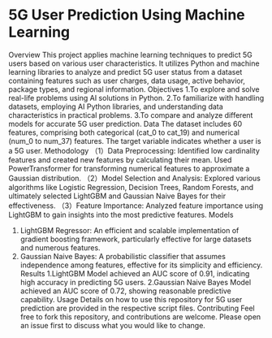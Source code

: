 # 5G User Prediction Using Machine Learning
Overview
This project applies machine learning techniques to predict 5G users based on various user characteristics. It utilizes Python and machine learning libraries to analyze and predict 5G user status from a dataset containing features such as user charges, data usage, active behavior, package types, and regional information.
Objectives
1.To explore and solve real-life problems using AI solutions in Python.
2.To familiarize with handling datasets, employing AI Python libraries, and understanding data characteristics in practical problems.
3.To compare and analyze different models for accurate 5G user prediction.
Data
The dataset includes 60 features, comprising both categorical (cat_0 to cat_19) and numerical (num_0 to num_37) features. The target variable indicates whether a user is a 5G user.
Methodology
（1）Data Preprocessing: Identified low cardinality features and created new features by calculating their mean. Used PowerTransformer for transforming numerical features to approximate a Gaussian distribution.
（2）Model Selection and Analysis: Explored various algorithms like Logistic Regression, Decision Trees, Random Forests, and ultimately selected LightGBM and Gaussian Naive Bayes for their effectiveness.
（3）Feature Importance: Analyzed feature importance using LightGBM to gain insights into the most predictive features.
Models
1.	LightGBM Regressor: An efficient and scalable implementation of gradient boosting framework, particularly effective for large datasets and numerous features.
2.	Gaussian Naive Bayes: A probabilistic classifier that assumes independence among features, effective for its simplicity and efficiency.
Results
1.LightGBM Model achieved an AUC score of 0.91, indicating high accuracy in predicting 5G users.
2.Gaussian Naive Bayes Model achieved an AUC score of 0.72, showing reasonable predictive capability.
Usage
Details on how to use this repository for 5G user prediction are provided in the respective script files.
Contributing
Feel free to fork this repository, and contributions are welcome. Please open an issue first to discuss what you would like to change.
